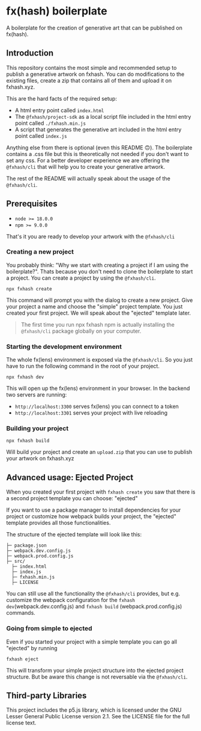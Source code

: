 # fx(hash) boilerplate

A boilerplate for the creation of generative art that can be published on fx(hash).

## Introduction

This repository contains the most simple and recommended setup to publish a generative artwork on fxhash. You can do modifications to the existing files, create a zip that contains all of them and upload it on fxhash.xyz.

This are the hard facts of the required setup:

- A html entry point called `index.html`
- The `@fxhash/project-sdk` as a local script file included in the html entry point called `./fxhash.min.js`
- A script that generates the generative art included in the html entry point called `index.js`

Anything else from there is optional (even this README 🙃). The boilerplate contains a .css file but this is theoretically not needed if you don't want to set any css.
For a better developer experience we are offering the `@fxhash/cli` that will help you to create your generative artwork.

The rest of the README will actually speak about the usage of the `@fxhash/cli`.

## Prerequisites

- `node >= 18.0.0`
- `npm >= 9.0.0`

That's it you are ready to develop your artwork with the `@fxhash/cli`

### Creating a new project

You probably think: "Why we start with creating a project if I am using the boilerplate?". Thats because you don't need to clone the boilerplate to start a project. You can create a project by using the `@fxhash/cli`.

```
npx fxhash create
```

This command will prompt you with the dialog to create a new project. Give your project a name and choose the "simple" project template. You just created your first project. We will speak about the "ejected" template later.

> The first time you run npx fxhash <command> npm is actually installing the `@fxhash/cli` package globally on your computer.

### Starting the development environment

The whole fx(lens) environment is exposed via the `@fxhash/cli`. So you just have to run the following command in the root of your project.

```
npx fxhash dev
```

This will open up the fx(lens) environment in your browser. In the backend two servers are running:

- `http://localhost:3300` serves fx(lens) you can connect to a token
- `http://localhost:3301` serves your project with live reloading

### Building your project

```
npx fxhash build
```

Will build your project and create an `upload.zip` that you can use to publish your artwork on fxhash.xyz

## Advanced usage: Ejected Project

When you created your first project with `fxhash create` you saw that there is a second project template you can choose: "ejected"

If you want to use a package manager to install dependencies for your project or customize how webpack builds your project, the "ejected" template provides all those functionalities.

The structure of the ejected template will look like this:

```
├─ package.json
├─ webpack.dev.config.js
├─ webpack.prod.config.js
├─ src/
  ├─ index.html
  ├─ index.js
  ├─ fxhash.min.js
  ├─ LICENSE
```

You can still use all the functionality the `@fxhash/cli` provides, but e.g. customize the webpack configuration for the `fxhash dev`(webpack.dev.config.js) and `fxhash build` (webpack.prod.config.js) commands.

### Going from simple to ejected

Even if you started your project with a simple template you can go all "ejected" by running

```
fxhash eject
```

This will transform your simple project structure into the ejected project structure. But be aware this change is not reversable via the `@fxhash/cli`.

## Third-party Libraries

This project includes the p5.js library, which is licensed under the GNU Lesser General Public License version 2.1. See the LICENSE file for the full license text.
